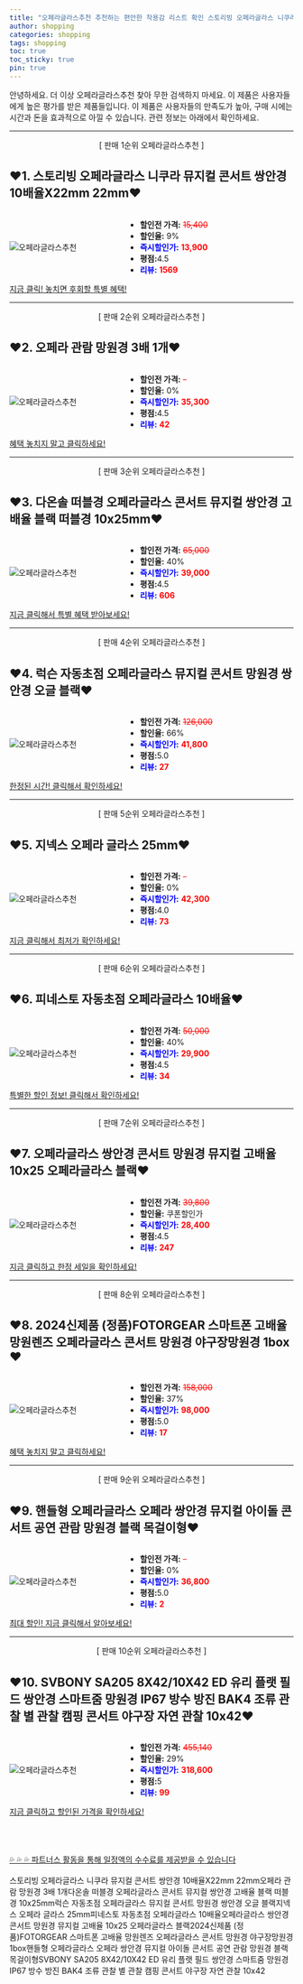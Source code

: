 ```yaml
---
title: "오페라글라스추천 추천하는 편안한 착용감 리스트 확인 스토리빙 오페라글라스 니쿠라 뮤지컬 콘서트"
author: shopping
categories: shopping
tags: shopping
toc: true
toc_sticky: true
pin: true
---
```

안녕하세요. 더 이상 오페라글라스추천 찾아 무한 검색하지 마세요. 이 제품은 사용자들에게 높은 평가를 받은 제품들입니다. 이 제품은 사용자들의 만족도가 높아, 구매 시에는 시간과 돈을 효과적으로 아낄 수 있습니다. 관련 정보는 아래에서 확인하세요.

---
<p class="toplist" style="margin: 0 auto; display: block; width: fit-content;">[ 판매 1순위 오페라글라스추천 ]</p>

<h2><strong>❤️1. 스토리빙 오페라글라스 니쿠라 뮤지컬 콘서트 쌍안경 10배율X22mm 22mm❤️</strong></h2>

<div style="display: flex; align-items: center;">
    <div style="flex: 0.4;">
        <img src="https://thumbnail6.coupangcdn.com/thumbnails/remote/230x230ex/image/retail/images/1762965497019322-9657a318-db86-4ef9-ab4f-3b06cbe021ba.jpg" alt="오페라글라스추천" style="max-width: 100%;">
    </div>
    <div style="flex: 0.6; margin-left: 10px;">
        <ul>
            <li><strong>할인전 가격:</strong> <del style="color: red;">15,400</del></li>
            <li><strong>할인율:</strong> 9%</li>
            <li><span style='color:blue'><strong>즉시할인가:</strong></span> <span style='color:red'><strong>13,900</strong></span></li>
            <li><strong>평점:</strong>4.5</li>
            <li><span style='color:blue'><strong>리뷰:</strong></span> <span style='color:red'><strong>1569</strong></span></li>
        </ul>
    </div>
</div>
<div class="center">
    <a href="https://William4Davisa.github.io?lptag=AF9450613&subid=githubio&pageKey=7999770120&traceid=V0-153&itemId=22274493099&vendorItemId=82988341177" class="myButton">
        지금 클릭! 놓치면 후회할 특별 혜택!
    </a>
</div>


---
<p class="toplist" style="margin: 0 auto; display: block; width: fit-content;">[ 판매 2순위 오페라글라스추천 ]</p>

<h2><strong>❤️2. 오페라 관람 망원경 3배 1개❤️</strong></h2>

<div style="display: flex; align-items: center;">
    <div style="flex: 0.4;">
        <img src="https://thumbnail8.coupangcdn.com/thumbnails/remote/230x230ex/image/retail/images/709029563391121-47ebc51f-e745-42a5-afb7-e01ac90fda71.jpg" alt="오페라글라스추천" style="max-width: 100%;">
    </div>
    <div style="flex: 0.6; margin-left: 10px;">
        <ul>
            <li><strong>할인전 가격:</strong> <del style="color: red;">-</del></li>
            <li><strong>할인율:</strong> 0%</li>
            <li><span style='color:blue'><strong>즉시할인가:</strong></span> <span style='color:red'><strong>35,300</strong></span></li>
            <li><strong>평점:</strong>4.5</li>
            <li><span style='color:blue'><strong>리뷰:</strong></span> <span style='color:red'><strong>42</strong></span></li>
        </ul>
    </div>
</div>
<div class="center">
    <a href="https://William4Davisa.github.io?lptag=AF9450613&subid=githubio&pageKey=5410942997&traceid=V0-153&itemId=8137947250&vendorItemId=75426174758" class="myButton">
        혜택 놓치지 말고 클릭하세요!
    </a>
</div>


---
<p class="toplist" style="margin: 0 auto; display: block; width: fit-content;">[ 판매 3순위 오페라글라스추천 ]</p>

<h2><strong>❤️3. 다온솔 떠블경 오페라글라스 콘서트 뮤지컬 쌍안경 고배율 블랙 떠블경 10x25mm❤️</strong></h2>

<div style="display: flex; align-items: center;">
    <div style="flex: 0.4;">
        <img src="https://thumbnail10.coupangcdn.com/thumbnails/remote/230x230ex/image/vendor_inventory/d4f0/f6d95ea55e0e553671aecdd55e57c4250da3a544c659d93dab88a12f23ac.jpg" alt="오페라글라스추천" style="max-width: 100%;">
    </div>
    <div style="flex: 0.6; margin-left: 10px;">
        <ul>
            <li><strong>할인전 가격:</strong> <del style="color: red;">65,000</del></li>
            <li><strong>할인율:</strong> 40%</li>
            <li><span style='color:blue'><strong>즉시할인가:</strong></span> <span style='color:red'><strong>39,000</strong></span></li>
            <li><strong>평점:</strong>4.5</li>
            <li><span style='color:blue'><strong>리뷰:</strong></span> <span style='color:red'><strong>606</strong></span></li>
        </ul>
    </div>
</div>
<div class="center">
    <a href="https://William4Davisa.github.io?lptag=AF9450613&subid=githubio&pageKey=6778304054&traceid=V0-153&itemId=15932825577&vendorItemId=83139808274" class="myButton">
        지금 클릭해서 특별 혜택 받아보세요!
    </a>
</div>


---
<p class="toplist" style="margin: 0 auto; display: block; width: fit-content;">[ 판매 4순위 오페라글라스추천 ]</p>

<h2><strong>❤️4. 럭슨 자동초점 오페라글라스 뮤지컬 콘서트 망원경 쌍안경 오글 블랙❤️</strong></h2>

<div style="display: flex; align-items: center;">
    <div style="flex: 0.4;">
        <img src="https://thumbnail10.coupangcdn.com/thumbnails/remote/230x230ex/image/vendor_inventory/c30d/a69d76682811cc1e69876ae188c51e768e5c4c182ce01e660d357210de20.png" alt="오페라글라스추천" style="max-width: 100%;">
    </div>
    <div style="flex: 0.6; margin-left: 10px;">
        <ul>
            <li><strong>할인전 가격:</strong> <del style="color: red;">126,000</del></li>
            <li><strong>할인율:</strong> 66%</li>
            <li><span style='color:blue'><strong>즉시할인가:</strong></span> <span style='color:red'><strong>41,800</strong></span></li>
            <li><strong>평점:</strong>5.0</li>
            <li><span style='color:blue'><strong>리뷰:</strong></span> <span style='color:red'><strong>27</strong></span></li>
        </ul>
    </div>
</div>
<div class="center">
    <a href="https://William4Davisa.github.io?lptag=AF9450613&subid=githubio&pageKey=7948898399&traceid=V0-153&itemId=21930994481&vendorItemId=89262097194" class="myButton">
        한정된 시간! 클릭해서 확인하세요!
    </a>
</div>


---
<p class="toplist" style="margin: 0 auto; display: block; width: fit-content;">[ 판매 5순위 오페라글라스추천 ]</p>

<h2><strong>❤️5. 지넥스 오페라 글라스 25mm❤️</strong></h2>

<div style="display: flex; align-items: center;">
    <div style="flex: 0.4;">
        <img src="https://thumbnail10.coupangcdn.com/thumbnails/remote/230x230ex/image/vendor_inventory/9130/9b2aa908462b0a95c835bf198f59c82211d2a32ba5b92fd97979e8f9e204.jpg" alt="오페라글라스추천" style="max-width: 100%;">
    </div>
    <div style="flex: 0.6; margin-left: 10px;">
        <ul>
            <li><strong>할인전 가격:</strong> <del style="color: red;">-</del></li>
            <li><strong>할인율:</strong> 0%</li>
            <li><span style='color:blue'><strong>즉시할인가:</strong></span> <span style='color:red'><strong>42,300</strong></span></li>
            <li><strong>평점:</strong>4.0</li>
            <li><span style='color:blue'><strong>리뷰:</strong></span> <span style='color:red'><strong>73</strong></span></li>
        </ul>
    </div>
</div>
<div class="center">
    <a href="https://William4Davisa.github.io?lptag=AF9450613&subid=githubio&pageKey=1564714837&traceid=V0-153&itemId=2675520191&vendorItemId=70665985358" class="myButton">
        지금 클릭해서 최저가 확인하세요!
    </a>
</div>


---
<p class="toplist" style="margin: 0 auto; display: block; width: fit-content;">[ 판매 6순위 오페라글라스추천 ]</p>

<h2><strong>❤️6. 피네스토 자동초점 오페라글라스 10배율❤️</strong></h2>

<div style="display: flex; align-items: center;">
    <div style="flex: 0.4;">
        <img src="https://thumbnail9.coupangcdn.com/thumbnails/remote/230x230ex/image/vendor_inventory/59a8/03b62c8d9e68475215fa717ac973a86ddf7ae7efcd433d60ec9467fc6beb.jpg" alt="오페라글라스추천" style="max-width: 100%;">
    </div>
    <div style="flex: 0.6; margin-left: 10px;">
        <ul>
            <li><strong>할인전 가격:</strong> <del style="color: red;">50,000</del></li>
            <li><strong>할인율:</strong> 40%</li>
            <li><span style='color:blue'><strong>즉시할인가:</strong></span> <span style='color:red'><strong>29,900</strong></span></li>
            <li><strong>평점:</strong>4.5</li>
            <li><span style='color:blue'><strong>리뷰:</strong></span> <span style='color:red'><strong>34</strong></span></li>
        </ul>
    </div>
</div>
<div class="center">
    <a href="https://William4Davisa.github.io?lptag=AF9450613&subid=githubio&pageKey=7321664434&traceid=V0-153&itemId=18780053423&vendorItemId=85911468506" class="myButton">
        특별한 할인 정보! 클릭해서 확인하세요!
    </a>
</div>


---
<p class="toplist" style="margin: 0 auto; display: block; width: fit-content;">[ 판매 7순위 오페라글라스추천 ]</p>

<h2><strong>❤️7. 오페라글라스 쌍안경 콘서트 망원경 뮤지컬 고배율 10x25 오페라글라스 블랙❤️</strong></h2>

<div style="display: flex; align-items: center;">
    <div style="flex: 0.4;">
        <img src="https://thumbnail9.coupangcdn.com/thumbnails/remote/230x230ex/image/vendor_inventory/0042/5a2d9db2dd7a56a09ceaeab4a49692b8c76766ec7ffa1e245a751b93a7a8.jpg" alt="오페라글라스추천" style="max-width: 100%;">
    </div>
    <div style="flex: 0.6; margin-left: 10px;">
        <ul>
            <li><strong>할인전 가격:</strong> <del style="color: red;">39,800</del></li>
            <li><strong>할인율:</strong> 쿠폰할인가</li>
            <li><span style='color:blue'><strong>즉시할인가:</strong></span> <span style='color:red'><strong>28,400</strong></span></li>
            <li><strong>평점:</strong>4.5</li>
            <li><span style='color:blue'><strong>리뷰:</strong></span> <span style='color:red'><strong>247</strong></span></li>
        </ul>
    </div>
</div>
<div class="center">
    <a href="https://William4Davisa.github.io?lptag=AF9450613&subid=githubio&pageKey=6283157962&traceid=V0-153&itemId=12912295771&vendorItemId=80926835686" class="myButton">
        지금 클릭하고 한정 세일을 확인하세요!
    </a>
</div>


---
<p class="toplist" style="margin: 0 auto; display: block; width: fit-content;">[ 판매 8순위 오페라글라스추천 ]</p>

<h2><strong>❤️8. 2024신제품 (정품)FOTORGEAR 스마트폰 고배율 망원렌즈 오페라글라스 콘서트 망원경 야구장망원경 1box❤️</strong></h2>

<div style="display: flex; align-items: center;">
    <div style="flex: 0.4;">
        <img src="https://thumbnail6.coupangcdn.com/thumbnails/remote/230x230ex/image/vendor_inventory/9386/76b6519c6c717ed5857083ce2e0d79fb0fa946332d37052082211e1f20d0.png" alt="오페라글라스추천" style="max-width: 100%;">
    </div>
    <div style="flex: 0.6; margin-left: 10px;">
        <ul>
            <li><strong>할인전 가격:</strong> <del style="color: red;">158,000</del></li>
            <li><strong>할인율:</strong> 37%</li>
            <li><span style='color:blue'><strong>즉시할인가:</strong></span> <span style='color:red'><strong>98,000</strong></span></li>
            <li><strong>평점:</strong>5.0</li>
            <li><span style='color:blue'><strong>리뷰:</strong></span> <span style='color:red'><strong>17</strong></span></li>
        </ul>
    </div>
</div>
<div class="center">
    <a href="https://William4Davisa.github.io?lptag=AF9450613&subid=githubio&pageKey=7930517240&traceid=V0-153&itemId=21811426157&vendorItemId=88859921448" class="myButton">
        혜택 놓치지 말고 클릭하세요!
    </a>
</div>


---
<p class="toplist" style="margin: 0 auto; display: block; width: fit-content;">[ 판매 9순위 오페라글라스추천 ]</p>

<h2><strong>❤️9. 핸들형 오페라글라스 오페라 쌍안경 뮤지컬 아이돌 콘서트 공연 관람 망원경 블랙 목걸이형❤️</strong></h2>

<div style="display: flex; align-items: center;">
    <div style="flex: 0.4;">
        <img src="https://thumbnail10.coupangcdn.com/thumbnails/remote/230x230ex/image/vendor_inventory/db0a/2bed14728d7b4d88030d2979385fbe54746b82649f199f87825cef9c1e48.jpeg" alt="오페라글라스추천" style="max-width: 100%;">
    </div>
    <div style="flex: 0.6; margin-left: 10px;">
        <ul>
            <li><strong>할인전 가격:</strong> <del style="color: red;">-</del></li>
            <li><strong>할인율:</strong> 0%</li>
            <li><span style='color:blue'><strong>즉시할인가:</strong></span> <span style='color:red'><strong>36,800</strong></span></li>
            <li><strong>평점:</strong>5.0</li>
            <li><span style='color:blue'><strong>리뷰:</strong></span> <span style='color:red'><strong>2</strong></span></li>
        </ul>
    </div>
</div>
<div class="center">
    <a href="https://William4Davisa.github.io?lptag=AF9450613&subid=githubio&pageKey=7381396279&traceid=V0-153&itemId=19063590246&vendorItemId=86186453864" class="myButton">
        최대 할인! 지금 클릭해서 알아보세요!
    </a>
</div>


---
<p class="toplist" style="margin: 0 auto; display: block; width: fit-content;">[ 판매 10순위 오페라글라스추천 ]</p>

<h2><strong>❤️10. SVBONY SA205 8X42/10X42 ED 유리 플랫 필드 쌍안경 스마트줌 망원경 IP67 방수 방진 BAK4 조류 관찰 별 관찰 캠핑 콘서트 야구장 자연 관찰 10x42❤️</strong></h2>

<div style="display: flex; align-items: center;">
    <div style="flex: 0.4;">
        <img src="https://thumbnail10.coupangcdn.com/thumbnails/remote/230x230ex/image/vendor_inventory/723a/29f1badddf2f8d464e27941b24fdbe56e1acc75b629998fbbfd76fcaeb7e.jpg" alt="오페라글라스추천" style="max-width: 100%;">
    </div>
    <div style="flex: 0.6; margin-left: 10px;">
        <ul>
            <li><strong>할인전 가격:</strong> <del style="color: red;">455,140</del></li>
            <li><strong>할인율:</strong> 29%</li>
            <li><span style='color:blue'><strong>즉시할인가:</strong></span> <span style='color:red'><strong>318,600</strong></span></li>
            <li><strong>평점:</strong>5</li>
            <li><span style='color:blue'><strong>리뷰:</strong></span> <span style='color:red'><strong>99</strong></span></li>
        </ul>
    </div>
</div>
<div class="center">
    <a href="https://William4Davisa.github.io?lptag=AF9450613&subid=githubio&pageKey=8181375475&traceid=V0-153&itemId=23392294293&vendorItemId=90465249865" class="myButton">
        지금 클릭하고 할인된 가격을 확인하세요!
    </a>
</div>

<br><br><br>[💦 💦 💦 파트너스 활동을 통해 일정액의 수수료를 제공받을 수 있습니다](https://link.coupang.com/a/bcpT2c)<br><br>스토리빙 오페라글라스 니쿠라 뮤지컬 콘서트 쌍안경 10배율X22mm 22mm오페라 관람 망원경 3배 1개다온솔 떠블경 오페라글라스 콘서트 뮤지컬 쌍안경 고배율 블랙 떠블경 10x25mm럭슨 자동초점 오페라글라스 뮤지컬 콘서트 망원경 쌍안경 오글 블랙지넥스 오페라 글라스 25mm피네스토 자동초점 오페라글라스 10배율오페라글라스 쌍안경 콘서트 망원경 뮤지컬 고배율 10x25 오페라글라스 블랙2024신제품 (정품)FOTORGEAR 스마트폰 고배율 망원렌즈 오페라글라스 콘서트 망원경 야구장망원경 1box핸들형 오페라글라스 오페라 쌍안경 뮤지컬 아이돌 콘서트 공연 관람 망원경 블랙 목걸이형SVBONY SA205 8X42/10X42 ED 유리 플랫 필드 쌍안경 스마트줌 망원경 IP67 방수 방진 BAK4 조류 관찰 별 관찰 캠핑 콘서트 야구장 자연 관찰 10x42